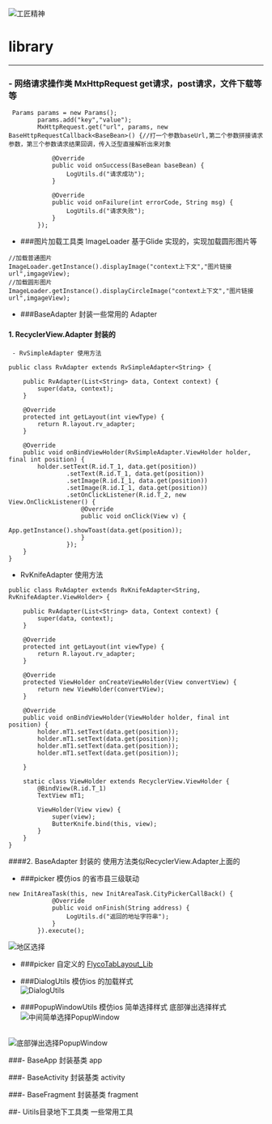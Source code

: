 ![工匠精神](smartisan.png)
# library
***
### - 网络请求操作类 MxHttpRequest get请求，post请求，文件下载等等
 
```
 Params params = new Params();
        params.add("key","value");
        MxHttpRequest.get("url", params, new BaseHttpRequestCallback<BaseBean>() {//打一个参数baseUrl,第二个参数拼接请求参数，第三个参数请求结果回调，传入泛型直接解析出来对象

            @Override
            public void onSuccess(BaseBean baseBean) {
                LogUtils.d("请求成功");
            }

            @Override
            public void onFailure(int errorCode, String msg) {
                LogUtils.d("请求失败");
            }
        });
 ```
 - ###图片加载工具类 ImageLoader
基于Glide 实现的，实现加载圆形图片等

 ```
 //加载普通图片
 ImageLoader.getInstance().displayImage("context上下文","图片链接url",imgageView);
 //加载圆形图片
 ImageLoader.getInstance().displayCircleImage("context上下文","图片链接url",imgageView);
 ```

 - ###BaseAdapter 封装一些常用的 Adapter
  #### 1.  RecyclerView.Adapter 封装的
     - RvSimpleAdapter 使用方法
   ```
   public class RvAdapter extends RvSimpleAdapter<String> {

       public RvAdapter(List<String> data, Context context) {
           super(data, context);
       }

       @Override
       protected int getLayout(int viewType) {
           return R.layout.rv_adapter;
       }

       @Override
       public void onBindViewHolder(RvSimpleAdapter.ViewHolder holder, final int position) {
           holder.setText(R.id.T_1, data.get(position))
                   .setText(R.id.T_1, data.get(position))
                   .setImage(R.id.I_1, data.get(position))
                   .setImage(R.id.I_1, data.get(position))
                   .setOnClickListener(R.id.T_2, new View.OnClickListener() {
                       @Override
                       public void onClick(View v) {
                           App.getInstance().showToast(data.get(position));
                       }
                   });
       }
   }

   ```
  - RvKnifeAdapter 使用方法
   ```
   public class RvAdapter extends RvKnifeAdapter<String, RvKnifeAdapter.ViewHolder> {

       public RvAdapter(List<String> data, Context context) {
           super(data, context);
       }

       @Override
       protected int getLayout(int viewType) {
           return R.layout.rv_adapter;
       }

       @Override
       protected ViewHolder onCreateViewHolder(View convertView) {
           return new ViewHolder(convertView);
       }

       @Override
       public void onBindViewHolder(ViewHolder holder, final int position) {
           holder.mT1.setText(data.get(position));
           holder.mT1.setText(data.get(position));
           holder.mT1.setText(data.get(position));
           holder.mT1.setText(data.get(position));

       }

       static class ViewHolder extends RecyclerView.ViewHolder {
           @BindView(R.id.T_1)
           TextView mT1;

           ViewHolder(View view) {
               super(view);
               ButterKnife.bind(this, view);
           }
       }
   }
   ```
   ####2.  BaseAdapter 封装的
   使用方法类似RecyclerView.Adapter上面的

 - ###picker 模仿ios 的省市县三级联动
 ```
 new InitAreaTask(this, new InitAreaTask.CityPickerCallBack() {
             @Override
             public void onFinish(String address) {
                 LogUtils.d("返回的地址字符串");
             }
         }).execute();
 ```
 ![地区选择](picker.png)
 - ###picker 自定义的 [FlycoTabLayout_Lib](https://github.com/XiuwenWang/FlycoTabLayout)


 - ###DialogUtils 模仿ios 的加载样式
 <br>![DialogUtils](loading.png)

 - ###PopupWindowUtils 模仿ios 简单选择样式 底部弹出选择样式
 ![中间简单选择PopupWindow](simple_select.png)

 <br>![底部弹出选择PopupWindow](bottom_select.png)

 ###- BaseApp 封装基类 app
 
 ###- BaseActivity 封装基类 activity
 
 ###- BaseFragment 封装基类 fragment


 ##- Uitils目录地下工具类 一些常用工具


